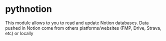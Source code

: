 # pythnotion
This module allows to you to read and update Notion databases. Data pushed in Notion come from others platforms/websites (FMP, Drive, Strava, etc) or locally
